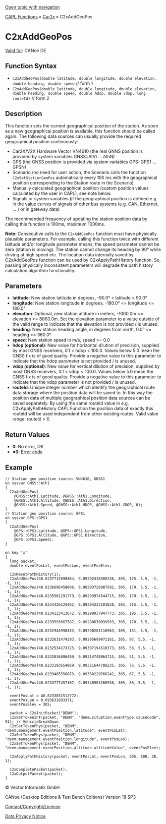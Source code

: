 [Open topic with navigation](../../../../../CANoeDEFamily.htm#Topics/CAPLFunctions/Car2x/Functions/CAPLfunctionC2xAddGeoPos.md)

[CAPL Functions](../../CAPLfunctions.md) » [Car2x](../CAPLfunctionsCar2xOverview.md) » C2xAddGeoPos

# C2xAddGeoPos

[Valid for](../../../Shared/FeatureAvailability.md): CANoe DE

## Function Syntax

- `C2xAddGeoPos(double latitude, double longitude, double elevation, double heading, double speed` // form 1
- `C2xAddGeoPos(double latitude, double longitude, double elevation, double heading, double speed, double hdop, double vdop, long routeId)` // form 2

## Description

This function sets the current geographical position of the station. As soon as a new geographical position is available, this function should be called again. The following data sources can usually provide the required geographical position continuously:

- Car2X/V2X Hardware Vector VN4610 (the real GNNS position is provided by system variables GNSS::Ath1 ... AthN)
- GPS (the GNSS position is provided via system variables GPS::GPS1 ... GPSN)
- Scenario (no need for user action, the Scenario calls the function `C2xSetStationGeoPos` automatically every 100 ms with the geographical position corresponding to the Station route in the Scenario)
- Manually calculated geographical position (custom position values calculated by the user in CAPL), see note below.
- Signals or system variables (if the geographical position is defined e.g. in the value curves of signals of other bus systems (e.g. CAN, Ethernet, ... ) or in gateway data)

The recommended frequency of updating the station position data by calling this function is 100ms, maximum 1000ms.

**Note**: Consecutive calls to the `C2xAddGeoPos` function must have physically plausible parameters. For example, calling this function twice with different latitude and/or longitude parameter means, the speed parameter cannot be zero (station is moving). The station cannot change its heading by 90° while driving at high speed etc. The location data internally saved by C2xAddGeoPos function can be used by C2xApplyPathHistory function. So, passing physically inconsistent parameters will degrade the path history calculation algorithm functionality.

## Parameters

- **latitude**: New station latitude in degrees, -90.0° < latitude < 90.0°
- **longitude**: New station longitude in degrees, -180.0° <= longitude <= 180.0°
- **elevation**: Optional, new station altitude in meters, -1000.0m <= elevation <= 8000.0m. Set the elevation parameter to a value outside of the valid range to indicate that the elevation is not provided / is unused.
- **heading**: New station heading angle, in degrees from north, 0.0° <= heading <= 360.0°
- **speed**: New station speed in m/s, speed >= 0.0
- **hdop (optional)**: New value for horizontal dilution of precision, supplied by most GNSS receivers, 0.1 < hdop < 100.0. Values below 5.0 mean the GNSS fix is of good quality. Provide a negative value to this parameter to indicate that the hdop parameter is not provided / is unused.
- **vdop (optional)**: New value for vertical dilution of precision, supplied by most GNSS receivers, 0.1 < vdop < 100.0. Values below 5.0 mean the GNSS fix is of good quality. Provide a negative value to this parameter to indicate that the vdop parameter is not provided / is unused.
- **routeId**: Unique integer number which identify the geographical route data storage where the position data will be saved to. In this way the position data of multiple geographical position data sources can be saved separately. By using the same routeId value in e.g. C2xApplyPathHistory CAPL Function the position data of exactly this routeId will be used independent from other existing routes. Valid value range: routeId > 0.

## Return Values

- **0**: No error, OK
- **≠0**: [Error code](../CAPLfunctionsCar2xErrorCodes.md)

## Example

```plaintext
// Station geo position source: VN4610, GNSS1
on sysvar GNSS::Ath1
{
  C2xAddGeoPos(
    @GNSS::Ath1.Latitude, @GNSS::Ath1.Longitude,
    @GNSS::Ath1.Altitude, @GNSS::Ath1.Direction,
    @GNSS::Ath1.Speed, @GNSS::Ath1.HDOP, @GNSS::Ath1.VDOP, 0);
}
// Station geo position source: GPS1
on sysvar GPS::GPS1
{
  C2xAddGeoPos(
    @GPS::GPS1.Latitude, @GPS::GPS1.Longitude,
    @GPS::GPS1.Altitude, @GPS::GPS1.Direction,
    @GPS::GPS1.Speed);
}

on key 'x'
{
  long packet;
  double eventPosLat, eventPosLon, eventPosElev;

  C2xResetPathHistory(1);
  C2xAddGeoPos(48.8237712698464, 9.09292418308236, 305, 175, 5.5, -1, -1, 1);
  C2xAddGeoPos(48.8236696458096, 9.09293726987592, 305, 179, 5.5, -1, -1, 1);
  C2xAddGeoPos(48.8235561291779, 9.09293974544715, 305, 179, 5.5, -1, -1, 1);
  C2xAddGeoPos(48.8234426125462, 9.09294222101838, 305, 215, 5.5, -1, -1, 1);
  C2xAddGeoPos(48.8234123413672, 9.09290937947773, 305, 195, 5.5, -1, -1, 1);
  C2xAddGeoPos(48.8233593667587, 9.09288639039933, 305, 170, 5.5, -1, -1, 1);
  C2xAddGeoPos(48.8232944998153, 9.09290281116963, 305, 131, 5.5, -1, -1, 1);
  C2xAddGeoPos(48.8232631474293, 9.09295699971161, 305, 97, 5.5, -1, -1, 1);
  C2xAddGeoPos(48.8232534173725, 9.09307194510373, 305, 58, 5.5, -1, -1, 1);
  C2xAddGeoPos(48.8232836886499, 9.09314748064715, 305, 51, 5.5, -1, -1, 1);
  C2xAddGeoPos(48.8233193654869, 9.09321644788235, 305, 75, 5.5, -1, -1, 1);
  C2xAddGeoPos(48.8233485556073, 9.09338229766242, 305, 67, 5.5, -1, -1, 1);
  C2xAddGeoPos(48.8233777457107, 9.09348903266938, 305, 86, 5.5, -1, -1, 1);

  eventPosLat = 48.8233831512772;
  eventPosLon = 9.093631893371;
  eventPosElev = 305;

  packet = C2xInitPacket("DENM");
  C2xSetTokenInt(packet, "DENM", "denm.situation.eventType.causeCode", 91); // VehicleBreakDown
  C2xSetTokenPhys(packet, "DENM", "denm.management.eventPosition.latitude", eventPosLat);
  C2xSetTokenPhys(packet, "DENM", "denm.management.eventPosition.longitude", eventPosLon);
  C2xSetTokenPhys(packet, "DENM", "denm.management.eventPosition.altitude.altitudeValue", eventPosElev);

  C2xApplyPathHistory(packet, eventPosLat, eventPosLon, 305, 800, 20, 1);

  C2xCompletePacket(packet);
  C2xOutputPacket(packet);
}
```

© Vector Informatik GmbH

CANoe (Desktop Editions & Test Bench Editions) Version 18 SP3

[Contact/Copyright/License](../../../Shared/ContactCopyrightLicense.md)

[Data Privacy Notice](https://www.vector.com/int/en/company/get-info/privacy-policy/)